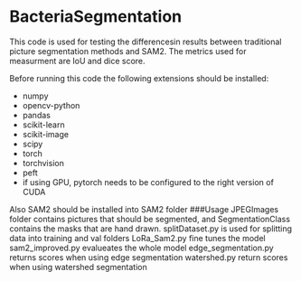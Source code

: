 # BacteriaSegmentation
This code is used for testing the differencesin results between traditional picture segmentation methods and SAM2. The metrics used for measurment are IoU and dice score.

Before running this code the following extensions should be installed:

- numpy
- opencv-python
- pandas
- scikit-learn
- scikit-image
- scipy
- torch
- torchvision
- peft
- if using GPU, pytorch needs to be configured to the right version of CUDA

Also SAM2 should be installed into SAM2 folder
###Usage
JPEGImages folder contains pictures that should be segmented, and SegmentationClass contains the masks that are hand drawn.
splitDataset.py is used for splitting data into training and val folders
LoRa_Sam2.py fine tunes the model
sam2_improved.py evalueates the whole model 
edge_segmentation.py returns scores when using edge segmentation
watershed.py return scores when using watershed segmentation
